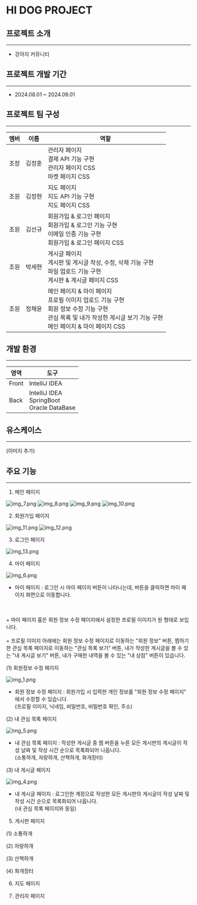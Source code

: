 <h1>HI DOG PROJECT</h1>

<h2>프로젝트 소개</h2>

--------------------------------------------------------

* 강아지 커뮤니티

<h2>프로젝트 개발 기간</h2>

---------------------------------------------------------

* 2024.08.01 ~ 2024.09.01

<h2>프로젝트 팀 구성</h2>

--------------------------------------------------------

<table class="member">
    <thead>
        <tr>
            <th>멤버</th>
            <th>이름</th>
            <th>역할</th>
        </tr>
    </thead>
    <tbody>
        <tr>
            <td>조장</td>
            <td>김정훈</td>
            <td>관리자 페이지
                <br>
                결제 API 기능 구현
                <br>
                관리자 페이지 CSS
                <br>
                마켓 페이지 CSS
            </td>
        </tr>
        <tr>
            <td>조원</td>
            <td>김정현</td>
            <td>지도 페이지
                <br>
                지도 API 기능 구현
                <br>
                지도 페이지 CSS
            </td>
        </tr>
        <tr>
            <td>조원</td>
            <td>김선규</td>
            <td> 회원가입 & 로그인 페이지
                <br>
                회원가입 & 로그인 기능 구현
                <br>
               이메일 인증 기능 구현
                <br>
                회원가입 & 로그인 페이지 CSS
            </td>
        </tr>
        <tr>
            <td>조원</td>
            <td>박세현</td>
            <td>게시글 페이지
                <br>
                게시판 및 게시글 작성, 수정, 삭제 기능 구현
                <br>
                파일 업로드 기능 구현
                <br>
                게시판 & 게시글 페이지 CSS
            </td>
        </tr>
        <tr>
            <td>조원</td>
            <td>정채윤</td>
            <td>메인 페이지 & 마이 페이지
                <br>
                프로필 이미지 업로드 기능 구현
                <br>
                회원 정보 수정 기능 구현
                <br>
                관심 목록 및 내가 작성한 게시글 보기 기능 구현
                <br>
                메인 페이지 & 마이 페이지 CSS
            </td>
        </tr>
    </tbody>
</table>

<h2>개발 환경</h2>

-------------------------------------------------------------
<table class="tool">
    <thead>
        <tr>
            <th>영역</th>
            <th>도구</th>
        </tr>
    </thead>
    <tbody>
        <tr>
            <td>Front</td>
            <td>IntelliJ IDEA</td>
        </tr>
        <tr>
            <td>Back</td>
            <td>IntelliJ IDEA
                <br>
                SpringBoot
                <br>
                Oracle DataBase
            </td>
        </tr>
    </tbody>
</table>

<h2>유스케이스</h2>

---------------------------------------------------------
(이미지 추가)

<h2>주요 기능</h2>

--------------------------------------------------------

1. 메인 페이지

![img_7.png](img_7.png) 
![img_8.png](img_8.png)
![img_9.png](img_9.png)
![img_10.png](img_10.png)


2. 회원가입 페이지

![img_11.png](img_11.png)
![img_12.png](img_12.png)


3. 로그인 페이지

![img_13.png](img_13.png)


4. 마이 페이지

![img_6.png](img_6.png)

+ 마이 페이지 : 로그인 시 마이 페이지 버튼이 나타나는데, 버튼을 클릭하면 마이 페이지 화면으로 이동합니다.
<br>
<br>
+ 마이 페이지 홈은 회원 정보 수정 페이지에서 설정한 프로필 이미지가 원 형태로 보입니다.
<br>
<br>
+ 프로필 이미지 아래에는 회원 정보 수정 페이지로 이동하는 "회원 정보" 버튼, 찜하기 한 관심 목록 페이지로 이동하는 "관심 목록 보기" 버튼, 내가 작성한 게시글을 볼 수 있는 "내 게시글 보기" 버튼, 내가 구매한 내역을 볼 수 있는 "내 상점" 버튼이 있습니다.
<br>

(1) 회원정보 수정 페이지

![img_1.png](img_1.png)

+ 회원 정보 수정 페이지 : 회원가입 시 입력한 개인 정보를 "회원 정보 수정 페이지" 에서 수정할 수 있습니다. 
<br> (프로필 이미지, 닉네임, 비밀번호, 비밀번호 확인, 주소)

(2) 내 관심 목록 페이지

![img_5.png](img_5.png)

+ 내 관심 목록 페이지 : 작성한 게시글 중 찜 버튼을 누른 모든 게시판의 게시글이 작성 날짜 및 작성 시간 순으로 목록화되어 나옵니다.
<br> (소통하개, 자랑하개, 산책하개, 화개장터)

(3) 내 게시글 페이지

![img_4.png](img_4.png)

+ 내 게시글 페이지 : 로그인한 계정으로 작성한 모든 게시판의 게시글이 작성 날짜 및 작성 시간 순으로 목록화되어 나옵니다.
<br> (내 관심 목록 페이지와 동일)

5. 게시판 페이지

(1) 소통하개

(2) 자랑하개

(3) 산책하개

(4) 화개장터

6. 지도 페이지


7. 관리자 페이지